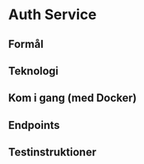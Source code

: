 # Auth Service

## Formål

## Teknologi

## Kom i gang (med Docker)

## Endpoints

## Testinstruktioner
